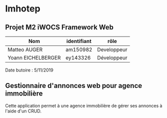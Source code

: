 # Imhotep

## Projet M2 iWOCS Framework Web

Nom                | identifiant | rôle        |
-------------------|-------------|-------------|
Matteo AUGER       | am150982    | Developpeur |
Yoann EICHELBERGER | ey143326    | Développeur |

Date butoire : 5/11/2019

## Gestionnaire d'annonces web pour agence immobilière 

Cette application permet à une agence immobilière de gérer ses annonces à l'aide d'un CRUD.

